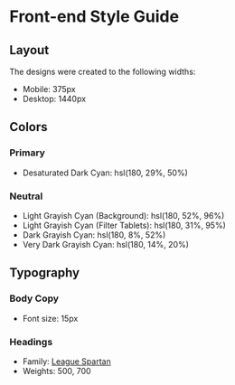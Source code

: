 # Front-end Style Guide

## Layout

The designs were created to the following widths:

-   Mobile: 375px
-   Desktop: 1440px

## Colors

### Primary

-   Desaturated Dark Cyan: hsl(180, 29%, 50%)

### Neutral

-   Light Grayish Cyan (Background): hsl(180, 52%, 96%)
-   Light Grayish Cyan (Filter Tablets): hsl(180, 31%, 95%)
-   Dark Grayish Cyan: hsl(180, 8%, 52%)
-   Very Dark Grayish Cyan: hsl(180, 14%, 20%)

## Typography

### Body Copy

-   Font size: 15px

### Headings

-   Family: [League Spartan](https://fonts.google.com/specimen/League+Spartan)
-   Weights: 500, 700
